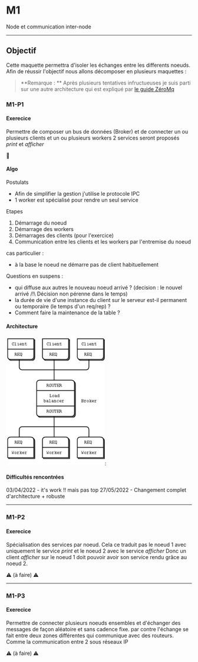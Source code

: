 # M1
Node et communication inter-node

---

## Objectif

Cette maquette permettra d'isoler les échanges entre les differents noeuds.
Afin de réussir l'objectif nous allons décomposer en plusieurs maquettes :

>**Remarque : **
> Après plusieurs tentatives infructueuses je suis parti sur une autre architecture qui est expliqué par [le guide ZéroMq](https://zguide.zeromq.org/)


### M1-P1 


#### Exerecice

Permettre de composer un bus de données (Broker) et de connecter un ou plusieurs clients et un ou plusieurs workers 
2 services seront proposés *print* et *afficher*   


:construction:


#### Algo 

Postulats
- Afin de simplifier la gestion j'utilise le protocole IPC
- 1 worker est spécialisé pour rendre un seul service

Etapes
1. Démarrage du noeud
2. Démarrage des workers
3. Démarrages des clients (pour l'exercice)
4. Communication entre les clients et les workers par l'entremise du noeud


cas particulier : 
- à la base le noeud ne démarre pas de client habituellement 

Questions en suspens :
- qui diffuse aux autres le nouveau noeud arrivé ? (decision : le nouvel arrivé /!\ Décision non pérenne dans le temps)
- la durée de vie d'une instance du client sur le serveur est-il permanent ou temporaire (le temps d'un req/rep) ?
- Comment faire la maintenance de la table ?

#### Architecture

<img alt="Schema" height="350" src="img/M1/M1-P1-ex.png"/>:


#### Difficultés rencontrées
03/04/2022 - it's work !! mais pas top 
27/05/2022 - Changement complet d'architecture + robuste 

---

### M1-P2 


#### Exerecice

Spécialisation des services par noeud. Cela ce traduit pas le noeud 1 avec uniquement le service *print* et le noeud 2 avec le service *afficher*
Donc un client *afficher* sur le noeud 1 doit pouvoir avoir son service rendu grâce au noeud 2. 



:warning: (à faire) :warning:

---

### M1-P3 


#### Exerecice

Permettre de connecter plusieurs noeuds ensembles et d'échanger des messages de façon aléatoire et sans cadence fixe.
par contre l'échange se fait entre deux zones différentes qui communique avec des routeurs. Comme la communication entre 2 sous réseaux IP

:warning: (à faire) :warning:

